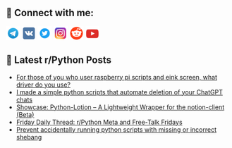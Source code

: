 ## 🔎 Connect with me:
[<img src="https://github.com/bullbesh/bullbesh/blob/main/images/Telegram.png" width="32" height="32" />](https://t.me/bullbesh)
[<img src="https://github.com/bullbesh/bullbesh/blob/main/images/VK.png" width="32" height="32" />](https://vk.com/bullbesh)
[<img src="https://github.com/bullbesh/bullbesh/blob/main/images/Twitter.png" width="32" height="32" />](https://twitter.com/bullbesh1)
[<img src="https://github.com/bullbesh/bullbesh/blob/main/images/Instagram.png" width="32" height="32" />](https://www.instagram.com/bullbesh)
[<img src="https://github.com/bullbesh/bullbesh/blob/main/images/Reddit.png" width="32" height="32" />](https://www.reddit.com/user/bullbesh)
[<img src="https://github.com/bullbesh/bullbesh/blob/main/images/YouTube.png" width="32" height="32" />](https://www.youtube.com/channel/UCtfjRs6uzgq5mfm8S06WTcg)

## 📕 Latest r/Python Posts
<!-- BLOG-POST-LIST:START -->
- [For those of you who user raspberry pi scripts and eink screen, what driver do you use?](https://www.reddit.com/r/Python/comments/1i3dnma/for_those_of_you_who_user_raspberry_pi_scripts/)
- [I made a simple python scripts that automate deletion of your ChatGPT chats](https://www.reddit.com/r/Python/comments/1i35k7g/i_made_a_simple_python_scripts_that_automate/)
- [Showcase: Python-Lotion – A Lightweight Wrapper for the notion-client &lpar;Beta&rpar;](https://www.reddit.com/r/Python/comments/1i35f2u/showcase_pythonlotion_a_lightweight_wrapper_for/)
- [Friday Daily Thread: r/Python Meta and Free-Talk Fridays](https://www.reddit.com/r/Python/comments/1i338dp/friday_daily_thread_rpython_meta_and_freetalk/)
- [Prevent accidentally running python scripts with missing or incorrect shebang](https://www.reddit.com/r/Python/comments/1i328xc/prevent_accidentally_running_python_scripts_with/)
<!-- BLOG-POST-LIST:END -->
